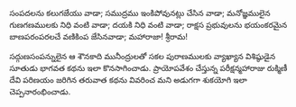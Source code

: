 ﻿సంపదలను కలుగజేయు వాడా; సముద్రము ఇంకిపోవునట్లు చేసిన వాడా; మనోజ్ఞములైన గుణగణములకు నిధి వంటి వాడా; దయకి నిధి వంటి వాడా; రాక్షస ప్రభువులను భయంకరమైన బాణపరంపరలచే వణికింప జేసినవాడా; మహారాజా! శ్రీరామ! 

సద్గుణసంపన్నులైన ఆ శౌనకాది మునీంద్రులతో సకల పురాణములకు వ్యాఖ్యాన విశిష్ఠుడైన సూతుడు భాగవత కథను ఇలా కొనసాగించాడు. ప్రాయోపవేశం చేస్తున్న పరీక్షన్మహారాజు రుక్మిణీ దేవి పరిణయం జరిగిన తరువాత కథను వివరించ మని అడుగగా శుకయోగి ఇలా చెప్పనారంభించాడు. 

